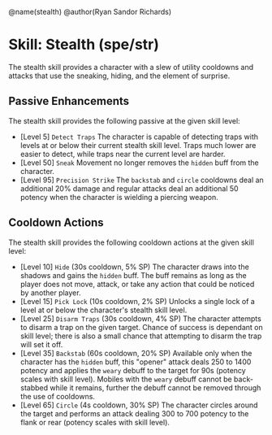 @name(stealth)
@author(Ryan Sandor Richards)

# Skill: Stealth (spe/str)
The stealth skill provides a character with a slew of utility cooldowns and
attacks that use the sneaking, hiding, and the element of surprise.

## Passive Enhancements
The stealth skill provides the following passive at the given skill level:

* [Level 5] `Detect Traps`
  The character is capable of detecting traps with levels at or below their
  current stealth skill level. Traps much lower are easier to detect, while
  traps near the current level are harder.
* [Level 50] `Sneak`
  Movement no longer removes the `hidden` buff from the character.
* [Level 95] `Precision Strike`
  The `backstab` and `circle` cooldowns deal an additional 20% damage and
  regular attacks deal an additional 50 potency when the character is
  wielding a piercing weapon.

## Cooldown Actions
The stealth skill provides the following cooldown actions at the given skill
level:

* [Level 10] `Hide` (30s cooldown, 5% SP)
  The character draws into the shadows and gains the `hidden` buff. The buff
  remains as long as the player does not move, attack, or take any action
  that could be noticed by another player.
* [Level 15] `Pick Lock` (10s cooldown, 2% SP)
  Unlocks a single lock of a level at or below the character's stealth skill
  level.
* [Level 25] `Disarm Traps` (30s cooldown, 4% SP)
  The character attempts to disarm a trap on the given target. Chance of
  success is dependant on skill level; there is also a small chance that
  attempting to disarm the trap will set it off.
* [Level 35] `Backstab` (60s cooldown, 20% SP)
  Available only when the character has the `hidden` buff, this "opener"
  attack deals 250 to 1400 potency and applies the `weary` debuff to the
  target for 90s (potency scales with skill level). Mobiles with the `weary`
  debuff cannot be back-stabbed while it remains, further the debuff cannot
  be removed through the use of cooldowns.
* [Level 65] `Circle` (4s cooldown, 30% SP)
  The character circles around the target and performs an attack dealing
  300 to 700 potency to the flank or rear (potency scales with skill level).
